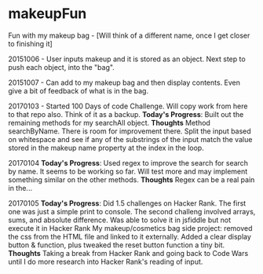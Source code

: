 # makeupFun
Fun with my makeup bag - [Will think of a different name, once I get closer to finishing it]

20151006 - User inputs makeup and it is stored as an object. Next step to push each object, into the "bag".

20151007 - Can add to my makeup bag and then display contents. Even give a bit of feedback of what is in the bag.

20170103 - Started 100 Days of code Challenge. Will copy work from here to that repo also. Think of it as a backup.
**Today's Progress**: Built out the remaining methods for my searchAll object.
**Thoughts** Method searchByName. There is room for improvement there. Split the input based on whitespace and see if any of the substrings of the input match the value stored in the makeup name property at the index in the loop.

20170104
**Today's Progress**: Used regex to improve the search for search by name. It seems to be working so far. Will test more and may implement something similar on the other methods.
**Thoughts** Regex can be a real pain in the...

20170105
**Today's Progress**: Did 1.5 challenges on Hacker Rank. The first one was just a simple print to console. The second challeng involved arrays, sums, and absolute difference. Was able to solve it in jsfiddle but not execute it in Hacker Rank My makeup/cosmetics bag side project: removed the css from the HTML file and linked to it externally. Added a clear display button & function, plus tweaked the reset button function a tiny bit. **Thoughts** Taking a break from Hacker Rank and going back to Code Wars until I do more research into Hacker Rank's reading of input.

